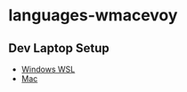 # languages-wmacevoy

## Dev Laptop Setup

* [Windows WSL](https://github.com/wmacevoy/devops-wmacevoy/blob/main/windows.md)
* [Mac](https://github.com/wmacevoy/devops-wmacevoy/blob/main/macos.md)


